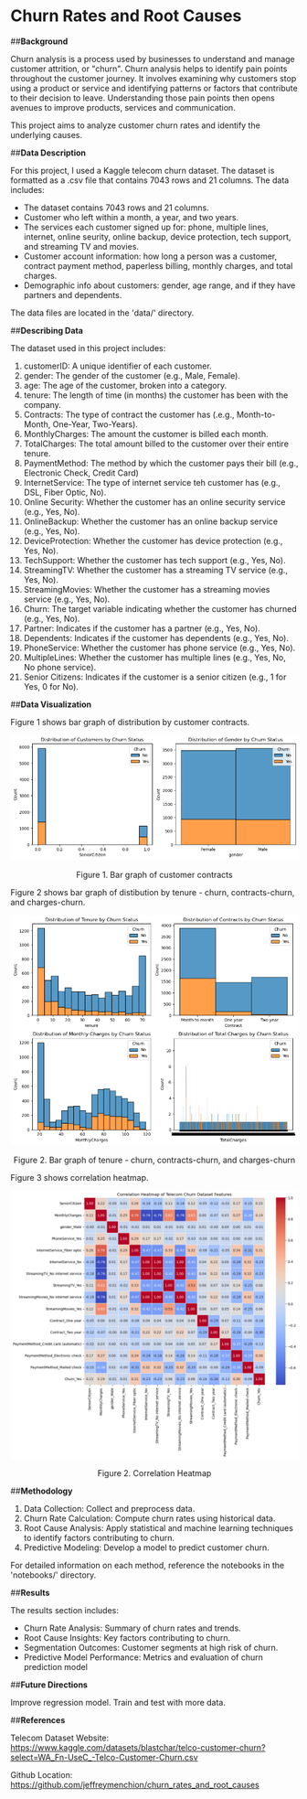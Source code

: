 # **Churn Rates and Root Causes**

##**Background**

Churn analysis is a process used by businesses to understand and manage customer attrition, or "churn".  Churn analysis helps to identify pain points throughout the customer journey.  It involves examining why customers stop using a product or service and identifying patterns or factors that contribute to their decision to leave.  Understanding those pain points then opens avenues to improve products, services and communication.

This project aims to analyze customer churn rates and identify the underlying causes.


##**Data Description**


For this project, I used a Kaggle telecom churn dataset. The dataset is formatted as a .csv file that contains 7043 rows and 21 columns.  The data includes:
 - The dataset contains 7043 rows and 21 columns.
 - Customer who left within a month, a year, and two years.
 - The services each customer signed up for:  phone, multiple lines, internet, online seurity, online backup, device protection, tech support, and streaming TV and movies. 
 - Customer account information:  how long a person was a customer, contract payment method, paperless billing, monthly charges, and total charges. 
 - Demographic info about customers:  gender, age range, and if they have partners and dependents.


The data files are located in the 'data/' directory.


##**Describing Data**

The dataset used in this project includes:

1. customerID:  A unique identifier of each customer.
2. gender:  The gender of the customer (e.g., Male, Female).
3. age:  The age of the customer, broken into a category.
4. tenure:  The length of time (in months) the customer has been with the company.
5. Contracts:  The type of contract the customer has (.e.g., Month-to-Month, One-Year, Two-Years).
6. MonthlyCharges:  The amount the customer is billed each month.
7. TotalCharges:  The total amount billed to the customer over their entire tenure.
8. PaymentMethod:  The method by which the customer pays their bill (e.g., Electronic Check, Credit Card)
9. InternetService:  The type of internet service teh customer has (e.g., DSL, Fiber Optic, No).
10. Online Security:  Whether the customer has an online security service (e.g., Yes, No).
11. OnlineBackup:  Whether the customer has an online backup service (e.g., Yes, No).
12. DeviceProtection:  Whether the customer has device protection (e.g., Yes, No).
13. TechSupport:  Whether the customer has tech support (e.g., Yes, No).
14. StreamingTV:  Whether the customer has a streaming TV service (e.g., Yes, No).
15. StreamingMovies:  Whether the customer has a streaming movies service (e.g., Yes, No).
16. Churn:  The target variable indicating whether the customer has churned (e.g., Yes, No).
17. Partner:  Indicates if the customer has a partner (e.g., Yes, No).
18. Dependents: Indicates if the customer has dependents (e.g., Yes, No).
19. PhoneService:  Whether the customer has phone service (e.g., Yes, No).
20. MultipleLines:  Whether the customer has multiple lines (e.g., Yes, No, No phone service).
21. Senior Citizens:  Indicates if the customer is a senior citizen (e.g., 1 for Yes, 0 for No).

 

##**Data Visualization**

Figure 1 shows bar graph of distribution by customer contracts.

<p align="center">
    <img src="img/distribution_by_customers_contracts.png"/>
</p>

<p align="center">
    Figure 1.  Bar graph of customer contracts

</p>

Figure 2 shows bar graph of distibution by tenure - churn, contracts-churn, and charges-churn.

<p align="center">
    <img src="img/distribution_by_tenure_contracts_charges_churn.png"/>
</p>

<p align="center">
    Figure 2.  Bar graph of tenure - churn, contracts-churn, and charges-churn

</p>

Figure 3 shows correlation heatmap.

<p align="center">
    <img src="img/correlation_heatmap.png"/>
</p>

<p align="center">
    Figure 2.  Correlation Heatmap

</p>

##**Methodology**

1. Data Collection:  Collect and preprocess data.
2. Churn Rate Calculation:  Compute churn rates using historical data.
3. Root Cause Analysis:  Apply statistical and machine learning techniques to identify factors contributing to churn.
4. Predictive Modeling:  Develop a model to predict customer churn.

For detailed information on each method, reference the notebooks in the 'notebooks/' directory.

##**Results**

The results section includes:

- Churn Rate Analysis:  Summary of churn rates and trends.
- Root Cause Insights:  Key factors contributing to churn.
- Segmentation Outcomes:  Customer segments at high risk of churn.
- Predictive Model Performance:  Metrics and evaluation of churn prediction model

##**Future Directions**

Improve regression model.  Train and test with more data.

##**References**

Telecom Dataset Website:
https://www.kaggle.com/datasets/blastchar/telco-customer-churn?select=WA_Fn-UseC_-Telco-Customer-Churn.csv

Github Location:  https://github.com/jeffreymenchion/churn_rates_and_root_causes
